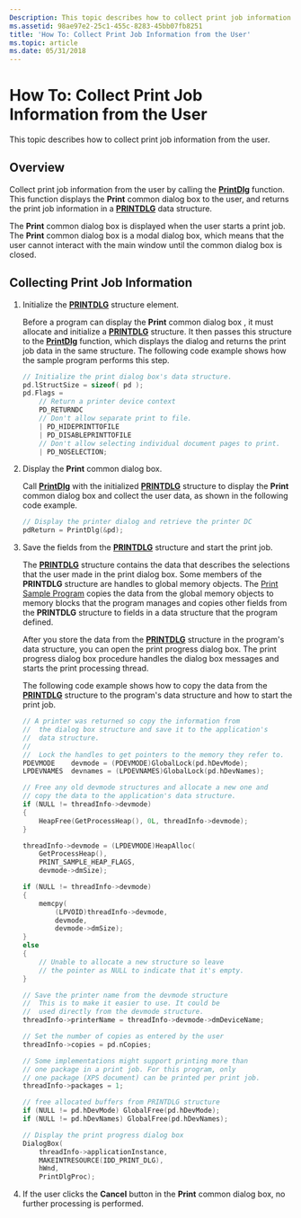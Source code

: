 ```yaml
---
Description: This topic describes how to collect print job information from the user.
ms.assetid: 98ae97e2-25c1-455c-8283-45bb07fb8251
title: 'How To: Collect Print Job Information from the User'
ms.topic: article
ms.date: 05/31/2018
---
```


# How To: Collect Print Job Information from the User

This topic describes how to collect print job information from the user.

## Overview

Collect print job information from the user by calling the [**PrintDlg**](https://msdn.microsoft.com/library/ms646940(v=VS.85).aspx) function. This function displays the **Print** common dialog box to the user, and returns the print job information in a [**PRINTDLG**](https://docs.microsoft.com/windows/win32/api/commdlg/ns-commdlg-printdlga) data structure.

The **Print** common dialog box is displayed when the user starts a print job. The **Print** common dialog box is a modal dialog box, which means that the user cannot interact with the main window until the common dialog box is closed.

## Collecting Print Job Information

1.  Initialize the [**PRINTDLG**](https://docs.microsoft.com/windows/win32/api/commdlg/ns-commdlg-printdlga) structure element.

    Before a program can display the **Print** common dialog box , it must allocate and initialize a [**PRINTDLG**](https://docs.microsoft.com/windows/win32/api/commdlg/ns-commdlg-printdlga) structure. It then passes this structure to the [**PrintDlg**](https://msdn.microsoft.com/library/ms646940(v=VS.85).aspx) function, which displays the dialog and returns the print job data in the same structure. The following code example shows how the sample program performs this step.

    ```C++
    // Initialize the print dialog box's data structure.
    pd.lStructSize = sizeof( pd );
    pd.Flags = 
        // Return a printer device context
        PD_RETURNDC 
        // Don't allow separate print to file.
        | PD_HIDEPRINTTOFILE        
        | PD_DISABLEPRINTTOFILE 
        // Don't allow selecting individual document pages to print.
        | PD_NOSELECTION;
    ```

    

2.  Display the **Print** common dialog box.

    Call [**PrintDlg**](https://msdn.microsoft.com/library/ms646940(v=VS.85).aspx) with the initialized [**PRINTDLG**](https://docs.microsoft.com/windows/win32/api/commdlg/ns-commdlg-printdlga) structure to display the **Print** common dialog box and collect the user data, as shown in the following code example.

    ```C++
    // Display the printer dialog and retrieve the printer DC
    pdReturn = PrintDlg(&pd);
    ```

    

3.  Save the fields from the [**PRINTDLG**](https://docs.microsoft.com/windows/win32/api/commdlg/ns-commdlg-printdlga) structure and start the print job.

    The [**PRINTDLG**](https://docs.microsoft.com/windows/win32/api/commdlg/ns-commdlg-printdlga) structure contains the data that describes the selections that the user made in the print dialog box. Some members of the **PRINTDLG** structure are handles to global memory objects. The [Print Sample Program](https://github.com/microsoftarchive/msdn-code-gallery-microsoft/tree/master/Official%20Windows%20Platform%20Sample/Windows%208%20app%20samples/%5BC%2B%2B%5D-Windows%208%20app%20samples/C%2B%2B/Windows%208%20app%20samples/Print%20sample%20(Windows%208)) copies the data from the global memory objects to memory blocks that the program manages and copies other fields from the **PRINTDLG** structure to fields in a data structure that the program defined.

    After you store the data from the [**PRINTDLG**](https://docs.microsoft.com/windows/win32/api/commdlg/ns-commdlg-printdlga) structure in the program's data structure, you can open the print progress dialog box. The print progress dialog box procedure handles the dialog box messages and starts the print processing thread.

    The following code example shows how to copy the data from the [**PRINTDLG**](https://docs.microsoft.com/windows/win32/api/commdlg/ns-commdlg-printdlga) structure to the program's data structure and how to start the print job.

    ```C++
    // A printer was returned so copy the information from 
    //  the dialog box structure and save it to the application's
    //  data structure.
    //
    //  Lock the handles to get pointers to the memory they refer to.
    PDEVMODE    devmode = (PDEVMODE)GlobalLock(pd.hDevMode);
    LPDEVNAMES  devnames = (LPDEVNAMES)GlobalLock(pd.hDevNames);

    // Free any old devmode structures and allocate a new one and
    // copy the data to the application's data structure.
    if (NULL != threadInfo->devmode)
    {
        HeapFree(GetProcessHeap(), 0L, threadInfo->devmode);
    }

    threadInfo->devmode = (LPDEVMODE)HeapAlloc(
        GetProcessHeap(), 
        PRINT_SAMPLE_HEAP_FLAGS, 
        devmode->dmSize);

    if (NULL != threadInfo->devmode) 
    {
        memcpy(
            (LPVOID)threadInfo->devmode,
            devmode, 
            devmode->dmSize);
    }
    else
    {
        // Unable to allocate a new structure so leave
        // the pointer as NULL to indicate that it's empty.
    }

    // Save the printer name from the devmode structure
    //  This is to make it easier to use. It could be
    //  used directly from the devmode structure.
    threadInfo->printerName = threadInfo->devmode->dmDeviceName;

    // Set the number of copies as entered by the user
    threadInfo->copies = pd.nCopies;

    // Some implementations might support printing more than
    // one package in a print job. For this program, only
    // one package (XPS document) can be printed per print job.
    threadInfo->packages = 1;

    // free allocated buffers from PRINTDLG structure
    if (NULL != pd.hDevMode) GlobalFree(pd.hDevMode);
    if (NULL != pd.hDevNames) GlobalFree(pd.hDevNames);

    // Display the print progress dialog box
    DialogBox(
        threadInfo->applicationInstance, 
        MAKEINTRESOURCE(IDD_PRINT_DLG), 
        hWnd, 
        PrintDlgProc);
    ```

    

4.  If the user clicks the **Cancel** button in the **Print** common dialog box, no further processing is performed.

 

 




